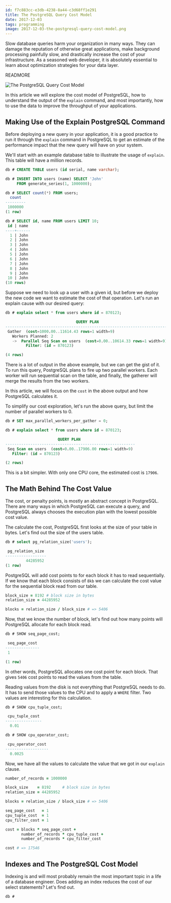 ```yaml
---
id: f7c883cc-e3db-4238-8a44-c3d68ff1e291
title: The PostgreSQL Query Cost Model
date: 2017-12-03
tags: programming
image: 2017-12-03-the-postgresql-query-cost-model.png
---
```


Slow database queries harm your organization in many ways. They can damage the
reputation of otherwise great applications, make background processing painfully
slow, and drastically increase the cost of your infrastructure. As a seasoned
web developer, it is absolutely essential to learn about optimization strategies
for your data layer.

READMORE

![The PostgreSQL Query Cost Model](images/2017-12-03-the-postgresql-query-cost-model.png)

In this article we will explore the cost model of PostgreSQL, how to understand
the output of the `explain` command, and most importantly, how to use the data
to improve the throughput of your applications.

## Making Use of the Explain PostgreSQL Command

Before deploying a new query in your application, it is a good practice to run
it through the `explain` command in PostgreSQL to get an estimate of the
performance impact that the new query will have on your system.

We'll start with an example database table to illustrate the usage of `explain`.
This table will have a million records.

``` sql
db # CREATE TABLE users (id serial, name varchar);

db # INSERT INTO users (name) SELECT 'John'
     FROM generate_series(1, 1000000);

db # SELECT count(*) FROM users;
  count
---------
 1000000
(1 row)

db # SELECT id, name FROM users LIMIT 10;
 id | name
----+------
  1 | John
  2 | John
  3 | John
  4 | John
  5 | John
  6 | John
  7 | John
  8 | John
  9 | John
 10 | John
(10 rows)
```

Suppose we need to look up a user with a given id, but before we deploy the new
code we want to estimate the cost of that operation. Let's run an explain cause
with our desired query:

``` sql
db # explain select * from users where id = 870123;

                               QUERY PLAN
------------------------------------------------------------------------
 Gather  (cost=1000.00..11614.43 rows=1 width=9)
   Workers Planned: 2
   ->  Parallel Seq Scan on users  (cost=0.00..10614.33 rows=1 width=9)
         Filter: (id = 870123)

(4 rows)
```

There is a lot of output in the above example, but we can get the gist of it. To
run this query, PostgreSQL plans to fire up two parallel workers. Each worker
will run sequential scan on the table, and finally, the gatherer will merge the
results from the two workers.

In this article, we will focus on the `cost` in the above output and how
PostgreSQL calculates it.

To simplify our cost exploration, let's run the above query, but limit the
number of parallel workers to 0.

``` sql
db # SET max_parallel_workers_per_gather = 0;

db # explain select * from users where id = 870123;

                       QUERY PLAN
---------------------------------------------------------
 Seq Scan on users  (cost=0.00..17906.00 rows=1 width=9)
   Filter: (id = 870123)

(2 rows)
```

This is a bit simpler. With only one CPU core, the estimated cost is `17906`.

## The Math Behind The Cost Value

The cost, or penalty points, is mostly an abstract concept in PostgreSQL. There
are many ways in which PostgreSQL can execute a query, and PostgreSQL always
chooses the execution plan with the lowest possible cost value.

The calculate the cost, PostgreSQL first looks at the size of your table in
bytes. Let's find out the size of the users table.

``` sql
db # select pg_relation_size('users');

 pg_relation_size
------------------
         44285952
(1 row)
```

PostgreSQL will add cost points to for each block it has to read sequentially.
If we know that each block consists of `8kb` we can calculate the cost value for
the sequential block read from our table.

``` ruby
block_size = 8192 # block size in bytes
relation_size = 44285952

blocks = relation_size / block_size # => 5406
```

Now, that we know the number of block, let's find out how many points will
PostgreSQL allocate for each block read.

``` sql
db # SHOW seq_page_cost;

 seq_page_cost
---------------
 1

(1 row)
```

In other words, PostgreSQL allocates one cost point for each block. That gives
`5406` cost points to read the values from the table.

Reading values from the disk is not everything that PostgreSQL needs to do. It
has to send those values to the CPU and to apply a `WHERE` filter. Two values
are interesting for this calculation.

``` sql
db # SHOW cpu_tuple_cost;

 cpu_tuple_cost
----------------
  0.01

db # SHOW cpu_operator_cost;

 cpu_operator_cost
-------------------
  0.0025
```

Now, we have all the values to calculate the value that we got in our `explain`
clause.

``` ruby
number_of_records = 1000000

block_size    = 8192     # block size in bytes
relation_size = 44285952

blocks = relation_size / block_size # => 5406

seq_page_cost   = 1
cpu_tuple_cost  = 1
cpu_filter_cost = 1

cost = blocks * seq_page_cost +
       number_of_records * cpu_tuple_cost +
       number_of_records * cpu_filter_cost

cost # => 17546
```

## Indexes and The PostgreSQL Cost Model

Indexing is and will most probably remain the most important topic in a life of
a database engineer. Does adding an index reduces the cost of our select
statements? Let's find out.

``` sql
db #
```
